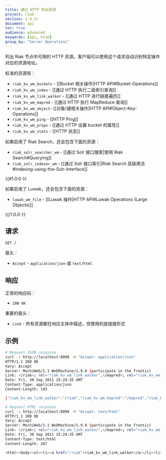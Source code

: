 ```yaml
---
title: 通过 HTTP 列出资源
project: riak
version: 1.4.2+
document: api
toc: true
audience: advanced
keywords: [api, http]
group_by: "Server Operations"
---
```


列出 Riak 节点中可用的 HTTP 资源。客户端可以使用这个请求自动识别特定操作对应的资源地址。

标准的资源有：

* `riak_kv_wm_buckets` - [[Bucket 相关操作|HTTP API#Bucket-Operations]]
* `riak_kv_wm_index` - [[通过 HTTP 执行二级索引查询]]
* `riak_kv_wm_link_walker` - [[通过 HTTP 进行链接遍历]]
* `riak_kv_wm_mapred` - [[通过 HTTP 执行 MapReduce 查询]]
* `riak_kv_wm_object`- [[对象/键相关操作|HTTP API#Object-Key-Operations]]
* `riak_kv_wm_ping` - [[HTTP Ping]]
* `riak_kv_wm_props` - [[通过 HTTP 设置 bucket 的属性]]
* `riak_kv_wm_stats` - [[HTTP 状态]]

如果启用了 Riak Search，还会包含下面的资源：

* `riak_solr_searcher_wm` - [[通过 Solr 接口搜索|使用 Riak Search#Querying]]
* `riak_solr_indexer_wm` - [[通过 Solr 接口索引|Riak Search 高级用法#Indexing-using-the-Solr-Interface]]

{{#1.0.0-}}

如果启用了 Luwak，还会包含下面的资源：

* `luwak_wm_file` - [[Luwak 操作|HTTP API#Luwak Operations (Large Objects)]]

{{/1.0.0-}}

## 请求

```bash
GET /
```

报头：

* `Accept` - `application/json` 或 `text/html`

## 响应

正常的响应码：

* `200 OK`

重要的报头：

* `Link` - 所有资源都在响应主体中描述，但使用的是链接形式

## 示例

```bash
# Request JSON response
curl -i http://localhost:8098 -H "Accept: application/json"
HTTP/1.1 200 OK
Vary: Accept
Server: MochiWeb/1.1 WebMachine/1.9.0 (participate in the frantic)
Link: </riak>; rel="riak_kv_wm_link_walker",</mapred>; rel="riak_kv_wm_mapred",</ping>; rel="riak_kv_wm_ping",</riak>; rel="riak_kv_wm_raw",</stats>; rel="riak_kv_wm_stats"
Date: Fri, 30 Sep 2011 15:24:35 GMT
Content-Type: application/json
Content-Length: 143

{"riak_kv_wm_link_walker":"/riak","riak_kv_wm_mapred":"/mapred","riak_kv_wm_ping":"/ping","riak_kv_wm_raw":"/riak","riak_kv_wm_stats":"/stats"}

# Request HTML response
curl -i http://localhost:8098 -H "Accept: text/html"
HTTP/1.1 200 OK
Vary: Accept
Server: MochiWeb/1.1 WebMachine/1.9.0 (participate in the frantic)
Link: </riak>; rel="riak_kv_wm_link_walker",</mapred>; rel="riak_kv_wm_mapred",</ping>; rel="riak_kv_wm_ping",</riak>; rel="riak_kv_wm_raw",</stats>; rel="riak_kv_wm_stats"
Date: Fri, 30 Sep 2011 15:24:35 GMT
Content-Type: text/html
Content-Length: 267

<html><body><ul><li><a href="/riak">riak_kv_wm_link_walker</a></li><li><a href="/mapred">riak_kv_wm_mapred</a></li><li><a href="/ping">riak_kv_wm_ping</a></li><li><a href="/riak">riak_kv_wm_raw</a></li><li><a href="/stats">riak_kv_wm_stats</a></li></ul></body></html>
```

